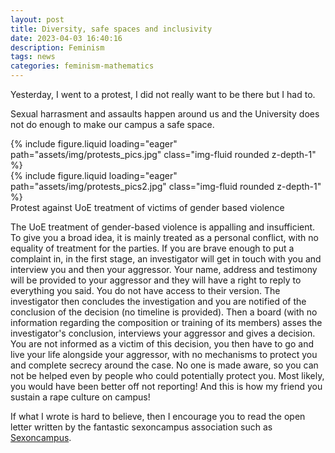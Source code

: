 ```yaml
---
layout: post
title: Diversity, safe spaces and inclusivity 
date: 2023-04-03 16:40:16
description: Feminism
tags: news
categories: feminism-mathematics 
---
```


Yesterday, I went to a protest, I did not really want to be there but I had to. 

Sexual harrasment and assaults happen around us and the University does not do enough to make our campus a safe space. 

<div class="row mt-3">
    <div class="col-sm mt-3 mt-md-0">
        {% include figure.liquid loading="eager" path="assets/img/protests_pics.jpg" class="img-fluid rounded z-depth-1" %}
    </div>
    <div class="col-sm mt-3 mt-md-0">
        {% include figure.liquid loading="eager" path="assets/img/protests_pics2.jpg" class="img-fluid rounded z-depth-1" %}
    </div>
</div>
<div class="caption">
Protest against UoE treatment of victims of gender based violence 
</div>

The UoE treatment of gender-based violence is appalling and insufficient. To give you a broad idea, it is mainly treated as a personal conflict, with no equality of treatment for the parties. If you are brave enough to put a complaint in, in the first stage, an investigator will get in touch with you and interview you and then your aggressor. Your name, address and testimony will be provided to your aggressor and they will have a right to reply to everything you said. You do not have access to their version. The investigator then concludes the investigation and you are notified of the conclusion of the decision (no timeline is provided). Then a board (with no information regarding the composition or training of its members) asses the investigator's conclusion, interviews your aggressor and gives a decision. You are not informed as a victim of this decision, you then have to go and live your life alongside your aggressor, with no mechanisms to protect you and complete secrecy around the case. No one is made aware, so you can not be helped even by people who could potentially protect you. Most likely, you would have been better off not reporting! And this is how my friend you sustain a rape culture on campus! 

If what I wrote is hard to believe, then I encourage you to read the open letter written by the fantastic sexoncampus association such as <a href="https://docs.google.com/document/d/1vj_XJvU_Bvt8qTbKaqb34_KgBYuxHgPIN_V9oBE620M/edit">Sexoncampus</a>. 



